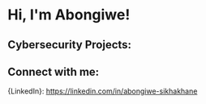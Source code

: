<h1>Hi, I'm Abongiwe! </h1>

<h2> Cybersecurity Projects:</h2>











<h2> Connect with me:</h2>




{LinkedIn}: https://linkedin.com/in/abongiwe-sikhakhane
